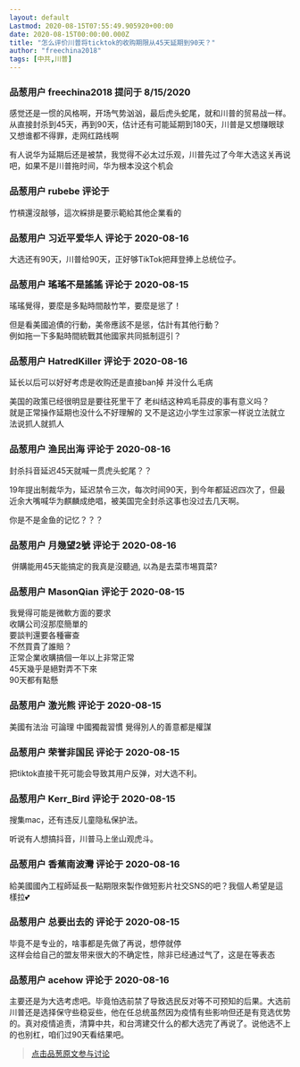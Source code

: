 ```yaml
---
layout: default
Lastmod: 2020-08-15T07:55:49.905920+00:00
date: 2020-08-15T00:00:00.000Z
title: "怎么评价川普将ticktok的收购期限从45天延期到90天？"
author: "freechina2018"
tags: [中共,川普]
---
```



### 品葱用户 **freechina2018** 提问于 8/15/2020
    
感觉还是一惯的风格啊，开场气势汹汹，最后虎头蛇尾，就和川普的贸易战一样。从直接封杀到45天，再到90天，估计还有可能延期到180天，川普是又想赚眼球又想谁都不得罪，走网红路线啊  
  
有人说华为延期后还是被禁，我觉得不必太过乐观，川普先过了今年大选这关再说吧，如果不是川普拖时间，华为根本没这个机会
    
                

### 品葱用户 **rubebe** 评论于 
        
竹槓還沒敲够，這次綵排是要示範給其他企業看的
        
                

### 品葱用户 **习近平爱华人** 评论于 2020-08-16
        
大选还有90天，川普给90天，正好够TikTok把拜登捧上总统位子。
        
                

### 品葱用户 **瑤瑤不是謠謠** 评论于 2020-08-15
        
瑤瑤覺得，要麼是多點時間敲竹竿，要麼是慫了！  
  
但是看美國追債的行動，美帝應該不是慫，估計有其他行動？  
例如拖一下多點時間統戰其他國家共同抵制逗引？
        
                

### 品葱用户 **HatredKiller** 评论于 2020-08-16
        
延长以后可以好好考虑是收购还是直接ban掉 并没什么毛病  
  
美国的政策已经很明显是要往死里干了 老纠结这种鸡毛蒜皮的事有意义吗？  
就是正常操作延期也没什么不好理解的 又不是这边小学生过家家一样说立法就立法说抓人就抓人
        
                

### 品葱用户 **渔民出海** 评论于 2020-08-16
        
封杀抖音延迟45天就喊一贯虎头蛇尾？？  
  
  
19年提出制裁华为，延迟禁令三次，每次时间90天，到今年都延迟四次了，但最近余大嘴喊华为麒麟成绝唱，被美国完全封杀这事也没过去几天啊。  
  
你是不是金鱼的记忆？？？
        
                

### 品葱用户 **月幾望2號** 评论于 2020-08-16
        
 併購能用45天能搞定的我真是沒聽過, 以為是去菜市埸買菜?
        
                

### 品葱用户 **MasonQian** 评论于 2020-08-15
        
我覺得可能是微軟方面的要求  
收購公司沒那麼簡單的  
要談判還要各種審查  
不然買貴了誰賠？  
正常企業收購搞個一年以上非常正常  
45天幾乎是絕對弄不下來  
90天都有點懸
        
                

### 品葱用户 **激光熊** 评论于 2020-08-15
        
美國有法治 可論理 中國獨裁習慣 覺得別人的善意都是權謀
        
                

### 品葱用户 **荣誉非国民** 评论于 2020-08-15
        
把tiktok直接干死可能会导致其用户反弹，对大选不利。
        
                

### 品葱用户 **Kerr_Bird** 评论于 2020-08-15
        
搜集mac，还有违反儿童隐私保护法。  
  
听说有人想搞抖音，川普马上坐山观虎斗。
        
                

### 品葱用户 **香蕉南波灣** 评论于 2020-08-16
        
給美國國內工程師延長一點期限來製作做短影片社交SNS的吧？我個人希望是這樣拉💕
        
                

### 品葱用户 **总要出去的** 评论于 2020-08-15
        
毕竟不是专业的，啥事都是先做了再说，想停就停  
这样会给自己的盟友带来很大的不确定性，除非已经通过气了，这是在等表态
        
                

### 品葱用户 **acehow** 评论于 2020-08-16
        
主要还是为大选考虑吧。毕竟怕选前禁了导致选民反对等不可预知的后果。大选前川普还是选择保守些稳妥些，他在任总统虽然因为疫情有些影响但还是有竞选优势的。真对疫情追责，清算中共，和台湾建交什么的都大选完了再说了。说他选不上的也别杠，咱们过90天看结果吧。
        
                





> [点击品葱原文参与讨论](https://pincong.rocks/question/29842)


